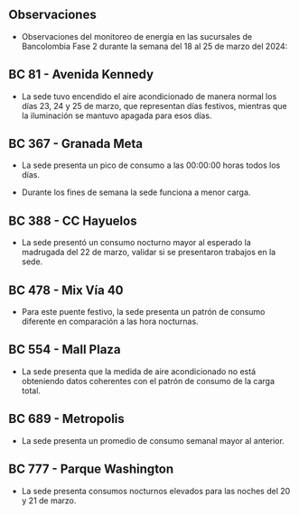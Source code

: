 ## Observaciones

<div align="right">

<!--<span style="font-size: smaller;"> Reporte semanal elaborado 02/01/2024</span> -->

</div>

- Observaciones del monitoreo de energía en las sucursales de Bancolombia Fase 2 durante la semana del 18 al 25 de marzo del 2024:

 ## BC 81 - Avenida Kennedy

- La sede tuvo encendido el aire acondicionado de manera normal los días 23, 24 y 25 de marzo, que representan días festivos, mientras que la iluminación se mantuvo apagada para esos días.
<!-- - La sede presentó un consumo nocturno elevado la noche del 11 de Marzo. -->
<!-- Se corrige novedad de la carga del AA, para el 2 de mayo se puede tomar sede como referencia. Carga del aire era muy pequeña -->


<!-- -El cambio que presento la sede fue porque se pusieron las cargas de los cajeros que siempre funcionan -->

<!-- - La sede modificó su patrón de consumo histórico a partir del 30 de noviembre de 2023, especialmente en lo que respecta a los consumos nocturnos.-->

<!-- Se normaliza la novedad en la carga de aire acondicionado fuera del horario laboral a partir del 25 de noviembre, lo que resultará en una disminución en el consumo de energía y se reflejará en ahorros.-->

<!--## BC 332 - Zipaquira

- Se validan los consumos con la facturación y se determina que son estables. -->

## BC 367 - Granada Meta 

- La sede presenta un pico de consumo a las 00:00:00 horas todos los días.

- Durante los fines de semana la sede funciona a menor carga.

<!--## BC 384 - Anapoima 

- Para la sede se solicita verificar las horas de apagado.-->

## BC 388 - CC Hayuelos

- La sede presentó un consumo nocturno mayor al esperado la madrugada del 22 de marzo, validar si se presentaron trabajos en la sede.

<!-- - La sede presenta consumos nocturnos del 27 al 29 febrero, se debe validar si no se presentaron trabajos operativos.-->
## BC 478 - Mix Vía 40 

- Para este puente festivo, la sede presenta un patrón de consumo diferente en comparación a las hora nocturnas.

<!-- - La sede presenta que la carga del aire es mayor a la totalizadora. -->

 ## BC 554 - Mall Plaza

- La sede presenta que la medida de aire acondicionado no está obteniendo datos coherentes con el patrón de consumo de la carga total.

## BC 689 - Metropolis 

- La sede presenta un promedio de consumo semanal mayor al anterior.

<!-- - La sede presenta altos consumos nocturnos durante toda la semana. -->

<!--## BC 775 - Bulevar 54 -->

 ## BC 777 - Parque Washington 

- La sede presenta consumos nocturnos elevados para las noches del 20 y 21 de marzo.

<!-- ## BC 802 - Puerto Lopez -->